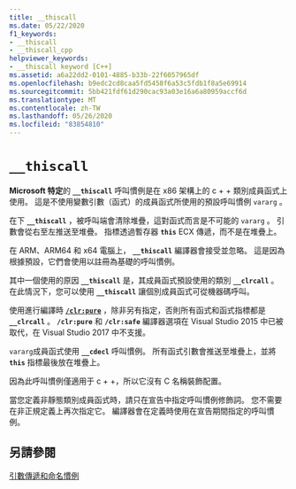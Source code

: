```yaml
---
title: __thiscall
ms.date: 05/22/2020
f1_keywords:
- __thiscall
- __thiscall_cpp
helpviewer_keywords:
- __thiscall keyword [C++]
ms.assetid: a6a22dd2-0101-4885-b33b-22f6057965df
ms.openlocfilehash: b9edc2cd8caa5fd5458f6a53c5fdb1f8a5e69914
ms.sourcegitcommit: 5bb421fdf61d290cac93a03e16a6a80959accf6d
ms.translationtype: MT
ms.contentlocale: zh-TW
ms.lasthandoff: 05/26/2020
ms.locfileid: "83854810"
---
```

# `__thiscall`

**Microsoft 特定**的 **`__thiscall`** 呼叫慣例是在 x86 架構上的 c + + 類別成員函式上使用。 這是不使用變數引數（函式）的成員函式所使用的預設呼叫慣例 `vararg` 。

在下 **`__thiscall`** ，被呼叫端會清除堆疊，這對函式而言是不可能的 `vararg` 。 引數會從右至左推送至堆疊。 指標透過暫存器 **`this`** ECX 傳遞，而不是在堆疊上。

在 ARM、ARM64 和 x64 電腦上， **`__thiscall`** 編譯器會接受並忽略。 這是因為根據預設，它們會使用以註冊為基礎的呼叫慣例。

其中一個使用的原因 **`__thiscall`** 是，其成員函式預設使用的類別 **`__clrcall`** 。 在此情況下，您可以使用 **`__thiscall`** 讓個別成員函式可從機器碼呼叫。

使用進行編譯時 [**`/clr:pure`**](../build/reference/clr-common-language-runtime-compilation.md) ，除非另有指定，否則所有函式和函式指標都是 **`__clrcall`** 。 **`/clr:pure`** 和 **`/clr:safe`** 編譯器選項在 Visual Studio 2015 中已被取代，在 Visual Studio 2017 中不支援。

`vararg`成員函式使用 **`__cdecl`** 呼叫慣例。 所有函式引數會推送至堆疊上，並將 **`this`** 指標最後放在堆疊上。

因為此呼叫慣例僅適用于 c + +，所以它沒有 C 名稱裝飾配置。

當您定義非靜態類別成員函式時，請只在宣告中指定呼叫慣例修飾詞。 您不需要在非正規定義上再次指定它。 編譯器會在定義時使用在宣告期間指定的呼叫慣例。

## <a name="see-also"></a>另請參閱

[引數傳遞和命名慣例](../cpp/argument-passing-and-naming-conventions.md)
